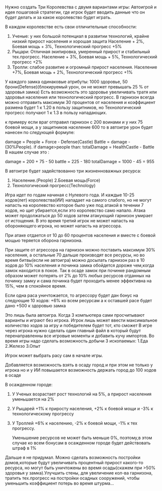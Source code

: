 Нужно создать Три Королевства с двумя вариантами игры: Автоигрой и идея пошаговой стратегии,
где игрок будет вводить данные что он будет делать и за какое королевство будет играть.

В каждом королевстве есть свои отличительные способности:
1. Ученые:  у них большой потенциал в развитии технологий, крайне низкий прирост населения и хорошая защита
    Население + 2%, Боевая мощь + 3%, Технологический прогресс +5%
2. Рыцари: Отличная экипировка, умеренный прирост и стабильный тех.прогресс.
    Население + 3%, Боевая мощь + 5%, Технологический прогресс +2%
3. Тролли: слабое развитие и огромный прирост населения.
    Население +7%, Боевая мощь + 2%, Технологический прогресс +1%

У каждого замка одинаковые атрибуты:
1000 здоровье, 50 брони(Defense)(блокируемый урон, он не может превышать 25 % от здоровья замка)
Есть возможность это здоровье увеличивать тратя или здоровья населения или технологический прогресс.
В гарнизон всегда можно отправить максимум 30 процентов от населения и коэффициент размена будет 1 к 1.20
в пользу защитников, но Технологический прогресс получают 1 к 1.3 в пользу нападающих.

к примеру если враг отправил гарнизон с 200 воинами и у них 75 боевой мощи,
а у защитников население 600
то в автоигре урон будет нанесен по следующей формуле:

damage = People + Force - Defense(Castle)
Battle = damage - (30%People). if damage>people than:
totalDamage = HealthCastle - Battle
 В нашем случае это :

damage = 200 + 75 - 50
battle = 225 - 180
totalDamage = 1000 - 45 = 955


В автоигре будет задействованно три жизненноважных ресурса:
1. Население.(People)
2.Боевая мощь(Force)
3. Технологический прогресс(Technology)

Игра идет по годам начиная с Нулевого года. И каждые 10-25 ходов(лет) королевства(ИИ) нападает на самого слабого,
но не могут напасть на королевство которое было уже под атакой в течении 7 ходов,
но щит убирается,если это королевство само напало.
Атака может продолжаться до 50 ходов затем атакующий гарнизон умирает от истощения.
В это время третий игрок не может напасть на обороняющего игрока, но может напасть на агрессора.

При атаке отдается от 10 до 60 процентов населения и вместе с боевой мощью теряется оборона гарнизона.

При защите от агрессора на гарнизон можно поставить максимум 30% населения, а остальные 70 дальше производят
все ресурсы, но во время битвы(если не автоигра) можно досылать гарнизон раз в 10 ходов до 10% населения
и починка замка обойдется дороже чем,когда замок находится в покое. Так в осаде замок при починке рандомным
образом может потерять от 2% до 10% любых ресурсов отданных на починку замку и
сама починка будет проходить менее эффективна на 15%, чем в спокойное время.

Если одна раса уничтожается, то агрессору будет дан бонус на следующие 10 ходов:
+6% ко всем ресурсам
а к оставшей расе будет дано +500 к здоровью замка


Это лишь была автоигра. Когда 3 компьютера сами просчитывают варианты и играют без игрока.
Игрок лишь может ввести максимальное количество ходов за игру и победителем будет тот, кто сможет
В игре через игрока нужно сделать один главный файл в который будут перенаправленны все игровые моменты
и добавить кучу импортов. Во время игры надо сделать возможность добычи 3 ископаемых:
1.Еда
2.Железо
3.Опыт

Игрок может выбрать расу сам в начале игры.

Добавляется возможность взять в осаду город и при этом не только у игрока
но и у ИИ повышается возможность держать город до 100 ходов в осаде

В осажденном городе:
1. У Ученых возрастает рост технологий на 5%, а прирост населения уменьшается на 2%
2. У Рыцарей +1% к приросту населения, +2% к боевой мощи и -3% к технологическому прогрессу
3. У Троллей +6% к населению, -2% к боевой мощи, -1% к тех прогрессу.

    Уменьшение ресурсов не может быть меньше 0%, поэтому,в этом случае ко всем бонусам в осажденном городе будет
    действовать штраф в 1%

Дальше я не придумал. Можно сделать возможность постройки домов,которые будут увеличивать процентный прирост
какого-то ресурса, но могут быть уничтожены во время осады(скажем при >50% здоровья у замка).Улучшить стены,
для увеличение кол-ва гарнизона, тратить тех.прогресс на постройки осадных сооружений,
чтобы уменьшить коэффициент потерь во время штурма...
